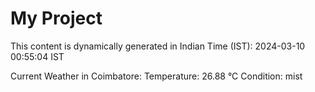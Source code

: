# My Project

This content is dynamically generated in Indian Time (IST): 2024-03-10 00:55:04 IST


Current Weather in Coimbatore:
Temperature: 26.88 °C
Condition: mist
